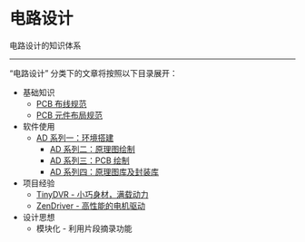 # 电路设计

电路设计的知识体系

---

“电路设计” 分类下的文章将按照以下目录展开：

* 基础知识
  * [PCB 布线规范](post/电路设计/PCB布线规范.md)
  * [PCB 元件布局规范](post/电路设计/PCB元件布局规范.md)
* 软件使用
  * [AD 系列一：环境搭建](post/电路设计/AD系列一：环境搭建.md)
    * [AD 系列二：原理图绘制](post/电路设计/AD系列二：原理图绘制.md)
    * [AD 系列三：PCB 绘制](post/电路设计/AD系列三：PCB绘制.md)
    * [AD 系列四：原理图库及封装库](post/电路设计/AD系列四：原理图库及封装库.md)
* 项目经验
  * [TinyDVR - 小巧身材，满载动力](post/电路设计/TinyDVR-小巧身材，满载动力.md)
  * [ZenDriver - 高性能的电机驱动](post/电路设计/ZenDriver-高性能的电机驱动.md)
* 设计思想
  * 模块化 - 利用片段摘录功能
